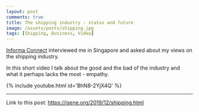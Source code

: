 ```yaml
---
layout: post
comments: true
title: The shipping industry - status and future
image: /assets/posts/shipping.jpg
tags: [Shipping, Business, Video]
---
```


[Informa Connect](https://informaconnect.com/) interviewed me in Singapore and asked about my views on the shipping industry.

In this short video I talk about the good and the bad of the industry and what it perhaps lacks the most - empathy.

{% include youtube.html id='BhN8-2YjX4Q' %}

---
Link to this post: <https://isene.org/2019/12/shipping.html>

